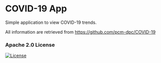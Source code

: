 # COVID-19 App
Simple application to view COVID-19 trends.

All information are retrieved from https://github.com/pcm-dpc/COVID-19

### Apache 2.0 License
[![License](https://img.shields.io/badge/License-Apache%202.0-yellowgreen.svg)](https://opensource.org/licenses/Apache-2.0)  
